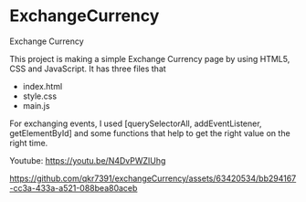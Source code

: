 # ExchangeCurrency
Exchange Currency

This project is making a simple Exchange Currency page by using HTML5, CSS and JavaScript.
It has three files that
* index.html
* style.css
* main.js

For exchanging events, I used [querySelectorAll, addEventListener, getElementById] and some functions that help to get the right value on the right time.

Youtube: https://youtu.be/N4DvPWZIUhg

https://github.com/qkr7391/exchangeCurrency/assets/63420534/bb294167-cc3a-433a-a521-088bea80aceb

